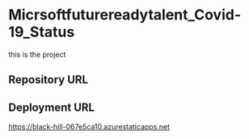 # Micrsoftfuturereadytalent_Covid-19_Status
this is the project
## Repository URL
## Deployment URL
https://black-hill-067e5ca10.azurestaticapps.net
